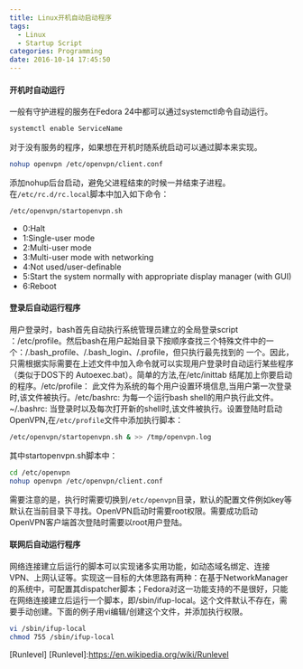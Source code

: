 ```yaml
---
title: Linux开机自动启动程序
tags:
  - Linux
  - Startup Script
categories: Programming
date: 2016-10-14 17:45:50
---
```



#### 开机时自动运行

一般有守护进程的服务在Fedora 24中都可以通过systemctl命令自动运行。

```Bash
systemctl enable ServiceName
```

对于没有服务的程序，如果想在开机时随系统启动可以通过脚本来实现。

<!-- more -->

```Bash
nohup openvpn /etc/openvpn/client.conf
```

添加nohup后台启动，避免父进程结束的时候一并结束子进程。在<code>/etc/rc.d/rc.local</code>脚本中加入如下命令：

```Bash
/etc/openvpn/startopenvpn.sh
```

* 0:Halt
* 1:Single-user mode
* 2:Multi-user mode
* 3:Multi-user mode with networking
* 4:Not used/user-definable
* 5:Start the system normally with appropriate display manager (with GUI)
* 6:Reboot

#### 登录后自动运行程序

用户登录时，bash首先自动执行系统管理员建立的全局登录script ：/etc/profile。然后bash在用户起始目录下按顺序查找三个特殊文件中的一个：/.bash_profile、/.bash_login、/.profile，但只执行最先找到的 一个。因此，只需根据实际需要在上述文件中加入命令就可以实现用户登录时自动运行某些程序（类似于DOS下的 Autoexec.bat）。简单的方法,在/etc/inittab 结尾加上你要启动的程序。/etc/profile： 此文件为系统的每个用户设置环境信息,当用户第一次登录时,该文件被执行。/etc/bashrc: 为每一个运行bash shell的用户执行此文件。~/.bashrc: 当登录时以及每次打开新的shell时,该文件被执行。设置登陆时启动OpenVPN,在<code>/etc/profile</code>文件中添加执行脚本：

```Bash
/etc/openvpn/startopenvpn.sh & >> /tmp/openvpn.log
```
其中startopenvpn.sh脚本中：

```Bash
cd /etc/openvpn
nohup openvpn /etc/openvpn/client.conf
```

需要注意的是，执行时需要切换到<code>/etc/openvpn</code>目录，默认的配置文件例如key等默认在当前目录下寻找。OpenVPN启动时需要root权限。需要成功启动OpenVPN客户端首次登陆时需要以root用户登陆。

#### 联网后自动运行程序

网络连接建立后运行的脚本可以实现诸多实用功能，如动态域名绑定、连接VPN、上网认证等。实现这一目标的大体思路有两种：在基于NetworkManager的系统中，可配置其dispatcher脚本；Fedora对这一功能支持的不是很好，只能在网络连接建立后运行一个脚本，即/sbin/ifup-local。这个文件默认不存在，需要手动创建。下面的例子用vi编辑/创建这个文件，并添加执行权限。

```Bash
vi /sbin/ifup-local
chmod 755 /sbin/ifup-local
```

[Runlevel]
[Runlevel]:https://en.wikipedia.org/wiki/Runlevel
